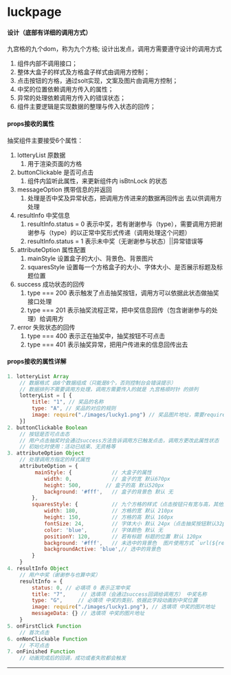 # luckpage
#### 设计（底部有详细的调用方式）
九宫格的九个dom，称为九个方格;
设计出发点，调用方需要遵守设计的调用方式
1. 组件内部不调用接口；
2. 整体大盒子的样式及方格盒子样式由调用方控制；
3. 点击按钮的方格，通过solt实现，文案及图片由调用方控制；
4. 中奖的位置依赖调用方传入的属性；
5. 异常的处理依赖调用方传入的错误状态；
6. 组件主要逻辑是实现数据的整理与传入状态的回传；
#### props接收的属性
抽奖组件主要接受6个属性：
1. lotteryList 原数据
    1. 用于渲染页面的方格
2. buttonClickable 是否可点击
    1. 组件内监听此属性，来更新组件内 isBtnLock 的状态
3. messageOption 携带信息的并返回
    1. 处理是否中奖及异常状态，把调用方传进来的数据再回传出 去以供调用方处理
4. resultInfo 中奖信息
    1. resultInfo.status = 0 表示中奖，若有谢谢参与（type），需要调用方把谢谢参与（type）的以正常中奖形式传递（调用处理这个问题）
    2. resultInfo.status = 1 表示未中奖（无谢谢参与状态）||异常错误等
5. attributeOption 属性配置
    1. mainStyle 设置盒子的大小、背景色、背景图片
    2. squaresStyle 设置每一个方格盒子的大小、字体大小、是否展示标题及标题位置
6. success 成功状态的回传
    1. type === 200 表示触发了点击抽奖按钮，调用方可以依据此状态做抽奖接口处理
    2. type === 201 表示抽奖流程正常，把中奖信息回传（包含谢谢参与的处理）给调用方
7. error 失败状态的回传
    1. type === 400 表示正在抽奖中，抽奖按钮不可点击
    2. type === 401 表示抽奖异常，把用户传进来的信息回传出去
#### props接收的属性详解
```js
1. lotteryList Array
    // 数据格式 由8个数据组成（只能是8个，否则控制台会错误提示）
    // 数据排列不需要调用方处理，调用方需要传入的就是 九宫格顺时针 的排列
    lotteryList = [ {
        title: "1", // 奖品的名称
        type: "A", // 奖品的对应的规则
        image: require("./images/lucky1.png") // 奖品图片地址，需要require引入
    }]
2. buttonClickable Boolean
    // 按钮是否可点击态
    // 用户点击抽奖时会通过success方法告诉调用方已触发点击，调用方更改此属性状态
    // 初始化时使用：活动已结束、无资格等
3. attributeOption Object
    // 处理调用方指定的样式属性
    attributeOption = {
         mainStyle: {             // 大盒子的属性
            width: 0,             // 盒子的宽 默认670px
            height: 500,        // 盒子的高 默认520px
            background: '#fff',   // 盒子的背景色 默认 无
        },
        squaresStyle: {           // 九个方格的样式（点击按钮只有宽与高，其他属性建议通过solt的方式在调用方控制）
            width: 180,           // 方格的宽 默认 210px
            height: 150,          // 方格的高 默认 160px
            fontSize: 24,         // 字体大小 默认 24px（点击抽奖按钮默认32px）
            color: 'blue',        // 字体颜色 默认 无
            positionY: 120,       // 若有标题 标题的位置 默认 120px
            background: '#fff',   // 未选中的背景色  图片使用方式 `url(${require("./images/getLuck-bg.png")}) center center no-repeat`
            backgroundActive: 'blue',// 选中的背景色
        }
    }
4. resultInfo Object
    // 用户中奖（谢谢参与也算中奖）
    resultInfo = {
        status: 0, // 必填项 0 表示正常中奖
        title: "7",     // 选填项（会通过success回调给调用方） 中奖名称 
        type: "G",     // 必填项 中奖的类别，依据此字段动画到中奖位置
        image: require("./images/lucky1.png"), // 选填项 中奖的图片地址
        messageData: {} // 选填项 中奖的图片地址
    }
5. onFirstClick Function
    // 首次点击
6. onNonClickable Function
    // 不可点击
7. onFinished Function
    // 动画完成后的回调，成功或者失败都会触发
```
***